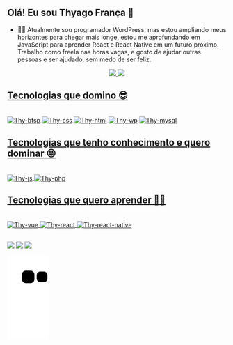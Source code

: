 ## Olá! Eu sou Thyago França 🤙

- 👨‍💻 Atualmente sou programador WordPress, mas estou ampliando meus horizontes para chegar mais longe, estou me aprofundando em JavaScript para aprender React e React Native em um futuro próximo.
Trabalho como freela nas horas vagas, e gosto de ajudar outras pessoas e ser ajudado, sem medo de ser feliz. 


<div align="center">
  <a href="https://github.com/thyagofranca">
  <img height="180em" src="https://github-readme-stats.vercel.app/api?username=thyagofranca&show_icons=true&icon_color=007bff&theme=highcontrast&include_all_commits=true&count_private=true"/>
  <img height="180em" src="https://github-readme-stats.vercel.app/api/top-langs/?username=thyagofranca&layout=compact&langs_count=7&theme=highcontrast"/>
</div>
  
## Tecnologias que domino 😎
<div style="display: inline_block"><br>
  <img align="center" alt="Thy-btsp" height="30" width="40" src="https://img.shields.io/badge/Bootstrap-563D7C?style=for-the-badge&logo=bootstrap&logoColor=white" />
  <img align="center" alt="Thy-css" height="30" width="40" src="https://img.shields.io/badge/CSS3-1572B6?style=for-the-badge&logo=css3&logoColor=white" />
  <img align="center" alt="Thy-html" height="30" width="40" src="https://img.shields.io/badge/HTML5-E34F26?style=for-the-badge&logo=html5&logoColor=white" />
  <img align="center" alt="Thy-wp" height="30" width="40" src="https://img.shields.io/badge/Wordpress-21759B?style=for-the-badge&logo=wordpress&logoColor=white" />
  <img align="center" alt="Thy-mysql" height="30" width="40" src="https://img.shields.io/badge/MySQL-00000F?style=for-the-badge&logo=mysql&logoColor=white" />
</div>
  
##
  
## Tecnologias que tenho conhecimento e quero dominar 😜
<div style="display: inline_block"><br>
  <img align="center" alt="Thy-js" height="30" width="40" src="https://cdn.jsdelivr.net/gh/devicons/devicon/icons/javascript/javascript-original.svg" />
  <img align="center" alt="Thy-php" height="40" width="40" src="https://img.shields.io/badge/PHP-777BB4?style=for-the-badge&logo=php&logoColor=white" />
</div>

##
  
## Tecnologias que quero aprender 👨‍🎓
<div style="display: inline_block"><br>
  <img align="center" alt="Thy-vue" height="30" width="40" src="https://img.shields.io/badge/Vue.js-35495E?style=for-the-badge&logo=vue.js&logoColor=4FC08D" />
  <img align="center" alt="Thy-react" height="30" width="40" src="https://img.shields.io/badge/React-20232A?style=for-the-badge&logo=react&logoColor=61DAFB" />
  <img align="center" alt="Thy-react-native" height="30" width="40" src="https://img.shields.io/badge/React_Native-20232A?style=for-the-badge&logo=react&logoColor=61DAFB" />
</div>
  
  ##
 
<div> 
  <a href="https://wa.me/5511997099966?text=Olá, vi seu perfil no Github" target="_blank"><img src="https://img.shields.io/badge/WhatsApp-25D366?style=for-the-badge&logo=whatsapp&logoColor=white" target="_blank"></a>
  <a href="https://www.instagram.com/thyago_france/" target="_blank"><img src="https://img.shields.io/badge/-Instagram-%23E4405F?style=for-the-badge&logo=instagram&logoColor=white" target="_blank"></a>
  <a href="https://www.linkedin.com/in/thyago-fran%C3%A7a/" target="_blank"><img src="https://img.shields.io/badge/LinkedIn-0077B5?style=for-the-badge&logo=linkedin&logoColor=white" target="_blank"></a> 
 
  ![Snake animation](https://github.com/thyagofranca/thyagofranca/blob/output/github-contribution-grid-snake.svg)
 
</div>
